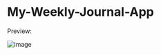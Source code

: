 # My-Weekly-Journal-App

Preview:

![image](https://github.com/sahujyoti50/My-Weekly-Journal-App/assets/15225177/9afc4ca5-211a-4edd-8f71-e298749e35fd)



